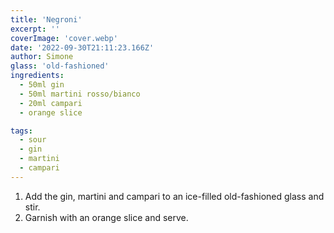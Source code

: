 ```yaml
---
title: 'Negroni'
excerpt: ''
coverImage: 'cover.webp'
date: '2022-09-30T21:11:23.166Z'
author: Simone
glass: 'old-fashioned'
ingredients:
  - 50ml gin
  - 50ml martini rosso/bianco
  - 20ml campari
  - orange slice

tags:
  - sour
  - gin
  - martini
  - campari
---
```


1. Add the gin, martini and campari to an ice-filled old-fashioned glass and stir.
1. Garnish with an orange slice and serve.
